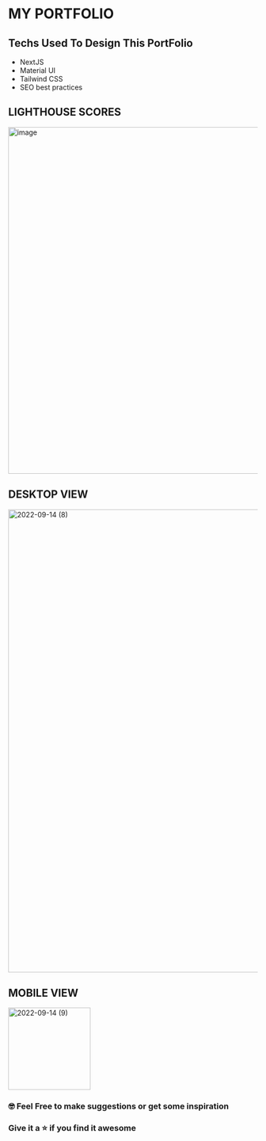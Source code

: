 # MY PORTFOLIO

## Techs Used To Design This PortFolio
- NextJS
- Material UI
- Tailwind CSS
- SEO best practices

## LIGHTHOUSE SCORES
<img width="700" alt="image" src="https://user-images.githubusercontent.com/101383635/196466059-bd431583-ef8c-4aca-8a56-3be8395aa777.png">

## DESKTOP VIEW
<img width="935" alt="2022-09-14 (8)" src="https://user-images.githubusercontent.com/101383635/190169311-8d885e2a-c8e8-48ab-9ae4-abef084eca5a.png">

## MOBILE VIEW
<img width="166" alt="2022-09-14 (9)" src="https://user-images.githubusercontent.com/101383635/190169742-e764d691-f0d2-4163-8a97-bf770bd1b617.png">

### 🤓 Feel Free to make suggestions or get some inspiration
### Give it a ⭐ if you find it awesome
